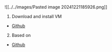 ![[../../images/Pasted image 20241221185926.png]]
1. Download and install VM 
- [Github](https://github.com/mininet/openflow-tutorial/wiki/Installing-Required-Software)

2. Based on 
- [Github](https://github.com/mininet/openflow-tutorial/wiki/Learn-Development-Tools)